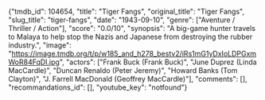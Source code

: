 {"tmdb_id": 104654, "title": "Tiger Fangs", "original_title": "Tiger Fangs", "slug_title": "tiger-fangs", "date": "1943-09-10", "genre": ["Aventure / Thriller / Action"], "score": "0.0/10", "synopsis": "A big-game hunter travels to Malaya to help stop the Nazis and Japanese from destroying the rubber industry.", "image": "https://image.tmdb.org/t/p/w185_and_h278_bestv2/iRs1mG1yDxIoLDPGxmWoR84FqDI.jpg", "actors": ["Frank Buck (Frank Buck)", "June Duprez (Linda MacCardle)", "Duncan Renaldo (Peter Jeremy)", "Howard Banks (Tom Clayton)", "J. Farrell MacDonald (Geoffrey MacCardle)"], "comments": [], "recommandations_id": [], "youtube_key": "notfound"}
